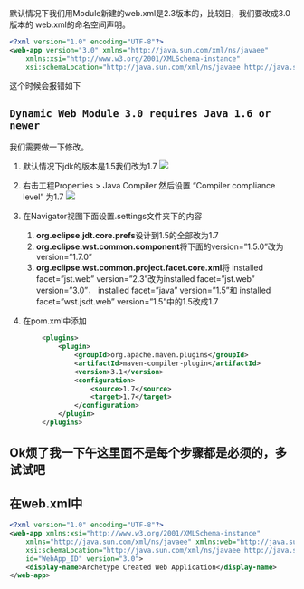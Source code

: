 
默认情况下我们用Module新建的web.xml是2.3版本的，比较旧，我们要改成3.0版本的
web.xml的命名空间声明。
```xml
<?xml version="1.0" encoding="UTF-8"?>
<web-app version="3.0" xmlns="http://java.sun.com/xml/ns/javaee"
	xmlns:xsi="http://www.w3.org/2001/XMLSchema-instance"
	xsi:schemaLocation="http://java.sun.com/xml/ns/javaee http://java.sun.com/xml/ns/javaee/web-app_3_0.xsd">
```
这个时候会报错如下
## `Dynamic Web Module 3.0 requires Java 1.6 or newer` ##
我们需要做一下修改。
1. 默认情况下jdk的版本是1.5我们改为1.7
 ![](http://i.imgur.com/EyuzZr4.png)

2. 右击工程Properties > Java Compiler 然后设置 “Compiler compliance level” 为1.7
 ![](http://i.imgur.com/cXkgQOp.png)
3. 在Navigator视图下面设置.settings文件夹下的内容
    1. **org.eclipse.jdt.core.prefs**设计到1.5的全部改为1.7
	2. **org.eclipse.wst.common.component**将下面的version=”1.5.0”改为version=”1.7.0”
	3. **org.eclipse.wst.common.project.facet.core.xml**将 installed facet=”jst.web” version=”2.3”改为installed facet=”jst.web” version=”3.0”， installed facet=”java” version=”1.5”和 installed facet=”wst.jsdt.web” version=”1.5”中的1.5改成1.7
4. 在pom.xml中添加
```xml
		<plugins>
			<plugin>
				<groupId>org.apache.maven.plugins</groupId>
				<artifactId>maven-compiler-plugin</artifactId>
				<version>3.1</version>
				<configuration>
					<source>1.7</source>
					<target>1.7</target>
				</configuration>
			</plugin>
		</plugins>
```
## Ok烦了我一下午这里面不是每个步骤都是必须的，多试试吧 ##
## 在web.xml中 ##
```xml
<?xml version="1.0" encoding="UTF-8"?>
<web-app xmlns:xsi="http://www.w3.org/2001/XMLSchema-instance"
	xmlns="http://java.sun.com/xml/ns/javaee" xmlns:web="http://java.sun.com/xml/ns/javaee/web-app_2_5.xsd"
	xsi:schemaLocation="http://java.sun.com/xml/ns/javaee http://java.sun.com/xml/ns/javaee/web-app_3_0.xsd"
	id="WebApp_ID" version="3.0">
	<display-name>Archetype Created Web Application</display-name>
</web-app>

```